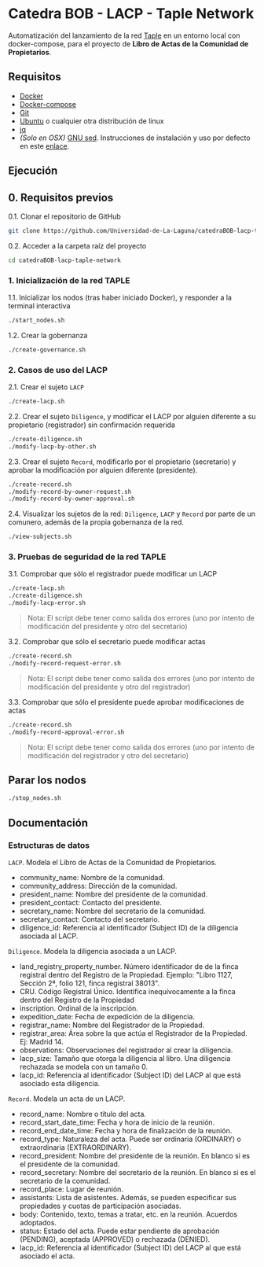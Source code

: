 # Catedra BOB - LACP - Taple Network

Automatización del lanzamiento de la red [Taple](https://www.taple.es/) en un entorno local con docker-compose, para el proyecto de **Libro de Actas de la Comunidad de Propietarios**.

## Requisitos

- [Docker](https://www.docker.com/)
- [Docker-compose](https://docs.docker.com/compose/)
- [Git](https://git-scm.com/)
- [Ubuntu](https://ubuntu.com/) o cualquier otra distribución de linux
- [jq](https://stedolan.github.io/jq/)
- *(Solo en OSX)* [GNU sed](https://www.gnu.org/software/sed/). Instrucciones de instalación y uso por defecto en este [enlace](https://medium.com/@bramblexu/install-gnu-sed-on-mac-os-and-set-it-as-default-7c17ef1b8f64).

## Ejecución

## 0. Requisitos previos
0.1. Clonar el repositorio de GitHub
```bash 
git clone https://github.com/Universidad-de-La-Laguna/catedraBOB-lacp-taple-network.git
```

0.2. Acceder a la carpeta raíz del proyecto
```bash
cd catedraBOB-lacp-taple-network
```

### 1. Inicialización de la red TAPLE
1.1. Inicializar los nodos (tras haber iniciado Docker), y responder a la terminal interactiva
```bash
./start_nodes.sh
```

1.2. Crear la gobernanza
```bash
./create-governance.sh
```

### 2. Casos de uso del LACP

2.1. Crear el sujeto `LACP`
```bash
./create-lacp.sh
```

2.2. Crear el sujeto `Diligence`, y modificar el LACP por alguien diferente a su propietario (registrador) sin confirmación requerida
```bash
./create-diligence.sh
./modify-lacp-by-other.sh
```

2.3. Crear el sujeto `Record`, modificarlo por el propietario (secretario) y aprobar la modificación por alguien diferente (presidente).
```bash
./create-record.sh
./modify-record-by-owner-request.sh
./modify-record-by-owner-approval.sh
```

2.4. Visualizar los sujetos de la red: `Diligence`, `LACP` y `Record` por parte de un comunero, 
además de la propia gobernanza de la red.
```bash
./view-subjects.sh
```

### 3. Pruebas de seguridad de la red TAPLE
3.1. Comprobar que sólo el registrador puede modificar un LACP
```bash
./create-lacp.sh
./create-diligence.sh
./modify-lacp-error.sh
```
> Nota: El script debe tener como salida dos errores (uno por intento de modificación del presidente y otro del secretario)

3.2. Comprobar que sólo el secretario puede modificar actas

```bash
./create-record.sh
./modify-record-request-error.sh
```

> Nota: El script debe tener como salida dos errores (uno por intento de modificación del presidente y otro del registrador)

3.3. Comprobar que sólo el presidente puede aprobar modificaciones de actas

```bash
./create-record.sh
./modify-record-approval-error.sh
```

> Nota: El script debe tener como salida dos errores (uno por intento de modificación del registrador y otro del secretario)

## Parar los nodos

```bash
./stop_nodes.sh
```

## Documentación

### Estructuras de datos
`LACP`. Modela el Libro de Actas de la Comunidad de Propietarios.
- community_name: Nombre de la comunidad.
- community_address: Dirección de la comunidad.
- president_name: Nombre del presidente de la comunidad.
- president_contact: Contacto del presidente.
- secretary_name: Nombre del secretario de la comunidad.
- secretary_contact: Contacto del secretario.
- diligence_id: Referencia al identificador (Subject ID) de la diligencia asociada al LACP.

`Diligence`. Modela la diligencia asociada a un LACP. 
- land_registry_property_number. Número identificador de de la finca registral dentro del Registro de la Propiedad. Ejemplo: "Libro 1127, Sección 2ª, folio 121, finca registral 38013".
- CRU. Código Registral Único. Identifica inequívocamente a la finca dentro del Registro de la Propiedad
- inscription. Ordinal de la inscripción.
- expedition_date: Fecha de expedición de la diligencia.
- registrar_name: Nombre del Registrador de la Propiedad.
- registrar_area: Área sobre la que actúa el Registrador de la Propiedad. Ej: Madrid 14.
- observations: Observaciones del registrador al crear la diligencia.
- lacp_size: Tamaño que otorga la diligencia al libro. Una diligencia rechazada se modela con un tamaño 0.
- lacp_id: Referencia al identificador (Subject ID) del LACP al que está asociado esta diligencia.

`Record`. Modela un acta de un LACP.
- record_name: Nombre o título del acta.
- record_start_date_time: Fecha y hora de inicio de la reunión.
- record_end_date_time: Fecha y hora de finalización de la reunión.
- record_type: Naturaleza del acta. Puede ser ordinaria (ORDINARY) o extraordinaria (EXTRAORDINARY).
- record_president: Nombre del presidente de la reunión. En blanco si es el presidente de la comunidad.
- record_secretary: Nombre del secretario de la reunión. En blanco si es el secretario de la comunidad.
- record_place: Lugar de reunión.
- assistants: Lista de asistentes. Además, se pueden especificar sus propiedades y cuotas de participación asociadas.
- body: Contenido, texto, temas a tratar, etc. en la reunión. Acuerdos adoptados.
- status: Estado del acta. Puede estar pendiente de aprobación (PENDING), aceptada (APPROVED) o rechazada (DENIED).
- lacp_id: Referencia al identificador (Subject ID) del LACP al que está asociado el acta.